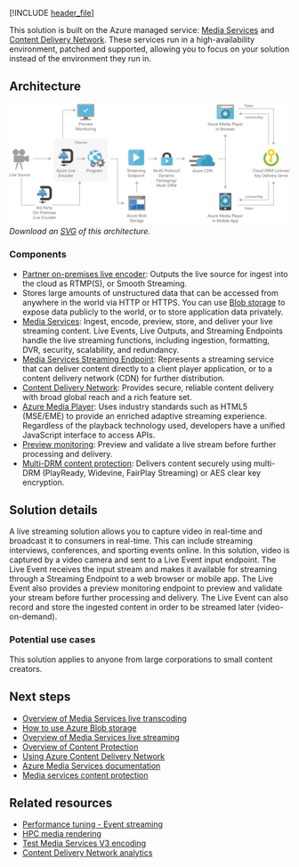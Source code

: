 [!INCLUDE [header_file](../../../includes/sol-idea-header.md)]

This solution is built on the Azure managed service: [Media Services](/azure/media-services) and [Content Delivery Network](https://azure.microsoft.com/services/cdn). These services run in a high-availability environment, patched and supported, allowing you to focus on your solution instead of the environment they run in.

## Architecture

![Architecture diagram shows the flow from the live source through Azure live encoder to the streaming endpoint.](../media/digital-media-live-stream.png)
*Download an [SVG](../media/digital-media-live-stream.svg) of this architecture.*

### Components

* [Partner on-premises live encoder](/azure/media-services/latest/encode-on-premises-encoder-partner): Outputs the live source for ingest into the cloud as RTMP(S), or Smooth Streaming.
* Stores large amounts of unstructured data that can be accessed from anywhere in the world via HTTP or HTTPS. You can use [Blob storage](https://azure.microsoft.com/services/storage/blobs) to expose data publicly to the world, or to store application data privately.
* [Media Services](https://azure.microsoft.com/services/media-services): Ingest, encode, preview, store, and deliver your live streaming content. Live Events, Live Outputs, and Streaming Endpoints handle the live streaming functions, including ingestion, formatting, DVR, security, scalability, and redundancy.
* [Media Services Streaming Endpoint](/azure/media-services/latest/stream-streaming-endpoint-concept): Represents a streaming service that can deliver content directly to a client player application, or to a content delivery network (CDN) for further distribution.
* [Content Delivery Network](https://azure.microsoft.com/services/cdn): Provides secure, reliable content delivery with broad global reach and a rich feature set.
* [Azure Media Player](https://azure.microsoft.com/services/media-services/media-player): Uses industry standards such as HTML5 (MSE/EME) to provide an enriched adaptive streaming experience. Regardless of the playback technology used, developers have a unified JavaScript interface to access APIs.
* [Preview monitoring](/azure/media-services/latest/live-event-outputs-concept#live-event-preview-url): Preview and validate a live stream before further processing and delivery.
* [Multi-DRM content protection](/azure/media-services/previous/media-services-content-protection-overview): Delivers content securely using multi-DRM (PlayReady, Widevine, FairPlay Streaming) or AES clear key encryption.

## Solution details

A live streaming solution allows you to capture video in real-time and broadcast it to consumers in real-time. This can include streaming interviews, conferences, and sporting events online. In this solution, video is captured by a video camera and sent to a Live Event input endpoint. The Live Event receives the input stream and makes it available for streaming through a Streaming Endpoint to a web browser or mobile app. The Live Event also provides a preview monitoring endpoint to preview and validate your stream before further processing and delivery. The Live Event can also record and store the ingested content in order to be streamed later (video-on-demand).

### Potential use cases

This solution applies to anyone from large corporations to small content creators.

## Next steps

* [Overview of Media Services live transcoding](/azure/media-services/latest/live-event-types-comparison-reference)
* [How to use Azure Blob storage](/azure/storage/blobs/storage-quickstart-blobs-dotnet)
* [Overview of Media Services live streaming](/Azure/media-services/latest/stream-live-streaming-concept)
* [Overview of Content Protection](/azure/media-services/previous/media-services-content-protection-overview)
* [Using Azure Content Delivery Network](/azure/cdn/cdn-create-new-endpoint)
* [Azure Media Services documentation](/azure/media-services)
* [Media services content protection](https://azure.microsoft.com/services/media-services/content-protection)

## Related resources

- [Performance tuning - Event streaming](../../performance/event-streaming.yml)
- [HPC media rendering](../../solution-ideas/articles/azure-batch-rendering.yml)
- [Test Media Services V3 encoding](../../reference-architectures/media-services/test-encoding.yml)
- [Content Delivery Network analytics](../../solution-ideas/articles/content-delivery-network-azure-data-explorer.yml)
